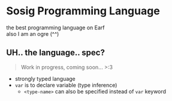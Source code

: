 # Sosig Programming Language
the best programming language on Earf  
also I am an ogre (^^)  

## UH.. the language.. spec?
> Work in progress, coming soon... >:3  

- strongly typed language
- `var` is to declare variable (type inference)
    - `<type-name>` can also be specified instead of `var` keyword
